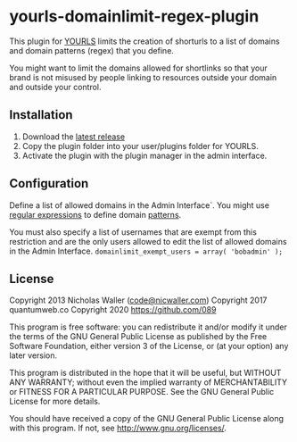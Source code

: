 yourls-domainlimit-regex-plugin
===============================

This plugin for [YOURLS](https://github.com/YOURLS/YOURLS) limits the creation of shorturls to a list of domains and domain patterns (regex) that you define.

You might want to limit the domains allowed for shortlinks so that your brand is not misused by people linking to resources outside your domain and outside your control.

Installation
------------
1. Download the [latest release](https://github.com/089/domain-limiter-regex-yourls-plugin)
1. Copy the plugin folder into your user/plugins folder for YOURLS.
1. Activate the plugin with the plugin manager in the admin interface.

Configuration
-------------
Define a list of allowed domains in the Admin Interface`.
You might use [regular expressions](https://en.wikipedia.org/wiki/Regular_expression) to define domain [patterns](https://www.php.net/manual/de/reference.pcre.pattern.syntax.php).

You must also specify a list of usernames that are exempt from this restriction and are the only users allowed to edit the list of allowed domains in the Admin Interface.
`domainlimit_exempt_users = array( 'bobadmin' );`

License
-------
Copyright 2013 Nicholas Waller (code@nicwaller.com)
Copyright 2017 quantumweb.co
Copyright 2020 https://github.com/089

This program is free software: you can redistribute it and/or modify
it under the terms of the GNU General Public License as published by
the Free Software Foundation, either version 3 of the License, or
(at your option) any later version.

This program is distributed in the hope that it will be useful,
but WITHOUT ANY WARRANTY; without even the implied warranty of
MERCHANTABILITY or FITNESS FOR A PARTICULAR PURPOSE.  See the
GNU General Public License for more details.

You should have received a copy of the GNU General Public License
along with this program.  If not, see <http://www.gnu.org/licenses/>.